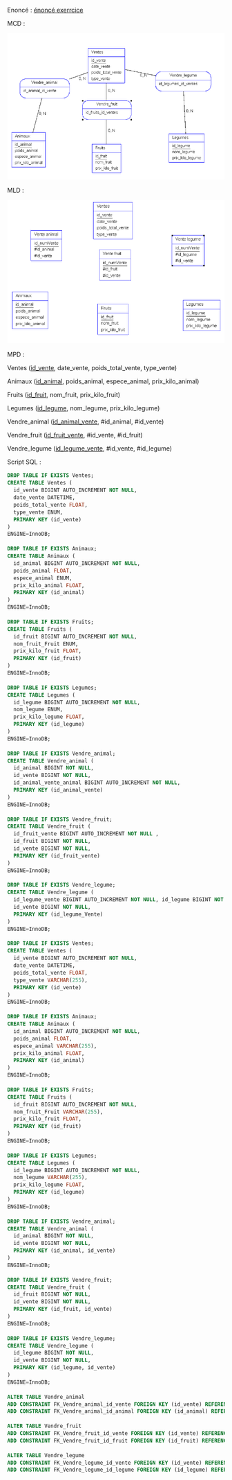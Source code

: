 Enoncé : 
[énoncé exerrcice](../Exercice/exercice_agriculteur.docx)

MCD :

![MCD exercice agriculteur](../img/modelisation/Exercice/image-2.png)

MLD :

![Alt text](image-3.png) 

MPD :

Ventes (<u>id_vente</u>, date_vente, poids_total_vente, type_vente)

Animaux (<u>id_animal</u>, poids_animal, espece_animal, prix_kilo_animal)

Fruits (<u>id_fruit</u>, nom_fruit, prix_kilo_fruit)

Legumes (<u>id_legume</u>, nom_legume, prix_kilo_legume)

Vendre_animal (<u>id_animal_vente</u>, #id_animal, #id_vente)

Vendre_fruit (<u>id_fruit_vente</u>, #id_vente, #id_fruit)

Vendre_legume (<u>id_legume_vente</u>, #id_vente, #id_legume)

Script SQL :

```SQL
DROP TABLE IF EXISTS Ventes;
CREATE TABLE Ventes (
  id_vente BIGINT AUTO_INCREMENT NOT NULL,
  date_vente DATETIME,
  poids_total_vente FLOAT,
  type_vente ENUM,
  PRIMARY KEY (id_vente)
)
ENGINE=InnoDB;

DROP TABLE IF EXISTS Animaux;
CREATE TABLE Animaux (
  id_animal BIGINT AUTO_INCREMENT NOT NULL,
  poids_animal FLOAT,
  espece_animal ENUM,
  prix_kilo_animal FLOAT,
  PRIMARY KEY (id_animal)
)
ENGINE=InnoDB;

DROP TABLE IF EXISTS Fruits;
CREATE TABLE Fruits (
  id_fruit BIGINT AUTO_INCREMENT NOT NULL,
  nom_fruit_Fruit ENUM,
  prix_kilo_fruit FLOAT,
  PRIMARY KEY (id_fruit)
)
ENGINE=InnoDB;

DROP TABLE IF EXISTS Legumes;
CREATE TABLE Legumes (
  id_legume BIGINT AUTO_INCREMENT NOT NULL,
  nom_legume ENUM,
  prix_kilo_legume FLOAT,
  PRIMARY KEY (id_legume)
)
ENGINE=InnoDB;

DROP TABLE IF EXISTS Vendre_animal;
CREATE TABLE Vendre_animal (
  id_animal BIGINT NOT NULL,
  id_vente BIGINT NOT NULL,
  id_animal_vente_animal BIGINT AUTO_INCREMENT NOT NULL,
  PRIMARY KEY (id_animal_vente)
)
ENGINE=InnoDB;

DROP TABLE IF EXISTS Vendre_fruit;
CREATE TABLE Vendre_fruit (
  id_fruit_vente BIGINT AUTO_INCREMENT NOT NULL ,
  id_fruit BIGINT NOT NULL,
  id_vente BIGINT NOT NULL,
  PRIMARY KEY (id_fruit_vente)
)
ENGINE=InnoDB;

DROP TABLE IF EXISTS Vendre_legume;
CREATE TABLE Vendre_legume (
  id_legume_vente BIGINT AUTO_INCREMENT NOT NULL, id_legume BIGINT NOT NULL,
  id_vente BIGINT NOT NULL,
  PRIMARY KEY (id_legume_Vente)
)
ENGINE=InnoDB;

DROP TABLE IF EXISTS Ventes;
CREATE TABLE Ventes (
  id_vente BIGINT AUTO_INCREMENT NOT NULL,
  date_vente DATETIME,
  poids_total_vente FLOAT,
  type_vente VARCHAR(255),
  PRIMARY KEY (id_vente)
)
ENGINE=InnoDB;

DROP TABLE IF EXISTS Animaux;
CREATE TABLE Animaux (
  id_animal BIGINT AUTO_INCREMENT NOT NULL,
  poids_animal FLOAT,
  espece_animal VARCHAR(255),
  prix_kilo_animal FLOAT,
  PRIMARY KEY (id_animal)
)
ENGINE=InnoDB;

DROP TABLE IF EXISTS Fruits;
CREATE TABLE Fruits (
  id_fruit BIGINT AUTO_INCREMENT NOT NULL,
  nom_fruit_Fruit VARCHAR(255),
  prix_kilo_fruit FLOAT,
  PRIMARY KEY (id_fruit)
)
ENGINE=InnoDB;

DROP TABLE IF EXISTS Legumes;
CREATE TABLE Legumes (
  id_legume BIGINT AUTO_INCREMENT NOT NULL,
  nom_legume VARCHAR(255),
  prix_kilo_legume FLOAT,
  PRIMARY KEY (id_legume)
)
ENGINE=InnoDB;

DROP TABLE IF EXISTS Vendre_animal;
CREATE TABLE Vendre_animal (
  id_animal BIGINT NOT NULL,
  id_vente BIGINT NOT NULL,
  PRIMARY KEY (id_animal, id_vente)
)
ENGINE=InnoDB;

DROP TABLE IF EXISTS Vendre_fruit;
CREATE TABLE Vendre_fruit (
  id_fruit BIGINT NOT NULL,
  id_vente BIGINT NOT NULL,
  PRIMARY KEY (id_fruit, id_vente)
)
ENGINE=InnoDB;

DROP TABLE IF EXISTS Vendre_legume;
CREATE TABLE Vendre_legume (
  id_legume BIGINT NOT NULL,
  id_vente BIGINT NOT NULL,
  PRIMARY KEY (id_legume, id_vente)
)
ENGINE=InnoDB;

ALTER TABLE Vendre_animal
ADD CONSTRAINT FK_Vendre_animal_id_vente FOREIGN KEY (id_vente) REFERENCES Ventes (id_vente),
ADD CONSTRAINT FK_Vendre_animal_id_animal FOREIGN KEY (id_animal) REFERENCES Animaux (id_animal);

ALTER TABLE Vendre_fruit
ADD CONSTRAINT FK_Vendre_fruit_id_vente FOREIGN KEY (id_vente) REFERENCES Ventes (id_vente),
ADD CONSTRAINT FK_Vendre_fruit_id_fruit FOREIGN KEY (id_fruit) REFERENCES Fruits (id_fruit);

ALTER TABLE Vendre_legume
ADD CONSTRAINT FK_Vendre_legume_id_vente FOREIGN KEY (id_vente) REFERENCES Ventes (id_vente),
ADD CONSTRAINT FK_Vendre_legume_id_legume FOREIGN KEY (id_legume) REFERENCES Legumes (id_legume); 
```